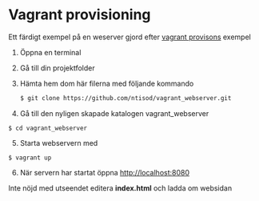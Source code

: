 # Vagrant provisioning

Ett färdigt exempel på en weserver gjord efter [vagrant provisons](https://www.vagrantup.com/docs/getting-started/provisioning.html) exempel

1. Öppna en terminal
2. Gå till din projektfolder
3. Hämta hem dom här filerna med följande kommando

   ```bash
   $ git clone https://github.com/ntisod/vagrant_webserver.git
   ```
4. Gå till den nyligen skapade katalogen vagrant_webserver
```
$ cd vagrant_webserver
```
5. Starta webservern med
```
$ vagrant up
```
6. När servern har startat öppna
[http://localhost:8080](http://localhost:8080) 

Inte nöjd med utseendet editera **index.html** och ladda om websidan
